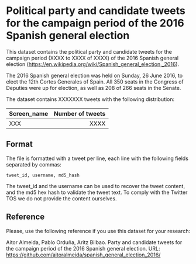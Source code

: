 # Political party and candidate tweets for the campaign period of the 2016 Spanish general election
This dataset contains the political party and candidate tweets for the campaign period (XXXX to XXXX of XXXX) of the 2016 Spanish general election (https://en.wikipedia.org/wiki/Spanish_general_election,_2016).

The 2016 Spanish general election was held on Sunday, 26 June 2016, to elect the 12th Cortes Generales of Spain. All 350 seats in the Congress of Deputies were up for election, as well as 208 of 266 seats in the Senate.

The dataset contains XXXXXXX tweets with the following distribution:

| Screen_name   | Number of tweets  |
| ------------- | -----:|
| XXX     | XXXX   |

  


## Format

The file is formatted with a tweet per line, each line with the following fields separated by commas:

```
tweet_id, username, md5_hash
```

The tweet_id and the username can be used to recover the tweet content, and the md5 hex hash to validate the tweet text. To comply with the Twitter TOS we do not provide the content ourselves.

## Reference

Please, use the following reference if you use this dataset for your research:

Aitor Almeida, Pablo Orduña, Aritz Bilbao. 
Party and candidate tweets for the campaign period of the 2016 Spanish general election. 
URL: https://github.com/aitoralmeida/spanish_general_election_2016/

